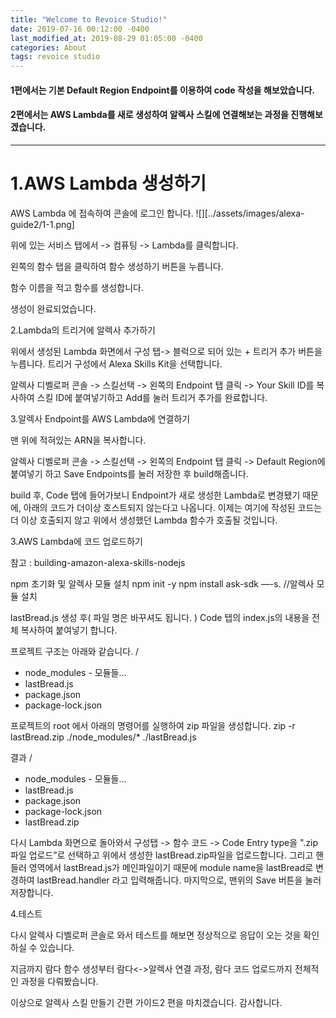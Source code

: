```yaml
---
title: "Welcome to Revoice Studio!"
date: 2019-07-16 00:12:00 -0400
last_modified_at: 2019-08-29 01:05:00 -0400
categories: About
tags: revoice studio
---
```


#### **1편에서는 기본 Default Region Endpoint를 이용하여 code 작성을 해보았습니다.**

#### **2편에서는 AWS Lambda를 새로 생성하여 알렉사 스킬에 연결해보는 과정을 진행해보겠습니다.**

---

# 1.AWS Lambda 생성하기

AWS Lambda 에 접속하여 콘솔에 로그인 합니다.
![][../assets/images/alexa-guide2/1-1.png]

위에 있는 서비스 탭에서 -> 컴퓨팅 -> Lambda를 클릭합니다.

왼쪽의 함수 탭을 클릭하여 함수 생성하기 버튼을 누릅니다.

함수 이름을 적고 함수를 생성합니다.

생성이 완료되었습니다.

2.Lambda의 트리거에 알렉사 추가하기

위에서 생성된 Lambda 화면에서 구성 탭-> 블럭으로 되어 있는 + 트리거 추가 버튼을 누릅니다. 트리거 구성에서 Alexa Skills Kit을 선택합니다.

알렉사 디벨로퍼 콘솔 -> 스킬선택 -> 왼쪽의 Endpoint 탭 클릭 -> Your Skill ID를 복사하여 스킬 ID에 붙여넣기하고 Add를 눌러 트리거 추가를 완료합니다.

3.알렉사 Endpoint를 AWS Lambda에 연결하기

맨 위에 적혀있는 ARN을 복사합니다.

알렉사 디벨로퍼 콘솔 -> 스킬선택 -> 왼쪽의 Endpoint 탭 클릭 -> Default Region에 붙여넣기 하고 Save Endpoints를 눌러 저장한 후 build해줍니다.

build 후, Code 탭에 들어가보니 Endpoint가 새로 생성한 Lambda로 변경됐기 때문에, 아래의 코드가 더이상 호스트되지 않는다고 나옵니다.
이제는 여기에 작성된 코드는 더 이상 호출되지 않고 위에서 생성했던 Lambda 함수가 호출될 것입니다.

3.AWS Lambda에 코드 업로드하기

참고 : building-amazon-alexa-skills-nodejs

npm 초기화 및 알렉사 모듈 설치
npm init -y
npm install ask-sdk —-s. //알렉사 모듈 설치

lastBread.js 생성 후( 파일 명은 바꾸셔도 됩니다. ) Code 탭의 index.js의 내용을 전체 복사하여 붙여넣기 합니다.

프로젝트 구조는 아래와 같습니다.
/

- node_modules - 모듈들...
- lastBread.js
- package.json
- package-lock.json

프로젝트의 root 에서 아래의 명령어를 실행하여 zip 파일을 생성합니다.
zip -r lastBread.zip ./node_modules/\* ./lastBread.js

결과
/

- node_modules - 모듈들...
- lastBread.js
- package.json
- package-lock.json
- lastBread.zip

다시 Lambda 화면으로 돌아와서 구성탭 -> 함수 코드 -> Code Entry type을 ".zip 파일 업로드”로 선택하고 위에서 생성한 lastBread.zip파일을 업로드합니다. 그리고 핸들러 영역에서 lastBread.js가 메인파일이기 때문에 module name을 lastBread로 변경하여 lastBread.handler 라고 입력해줍니다. 마지막으로, 맨위의 Save 버튼을 눌러 저장합니다.

4.테스트

다시 알렉사 디벨로퍼 콘솔로 와서 테스트를 해보면 정상적으로 응답이 오는 것을 확인하실 수 있습니다.

지금까지 람다 함수 생성부터 람다<->알렉사 연결 과정, 람다 코드 업로드까지 전체적인 과정을 다뤄봤습니다.

이상으로 알렉사 스킬 만들기 간편 가이드2 편을 마치겠습니다. 감사합니다.
